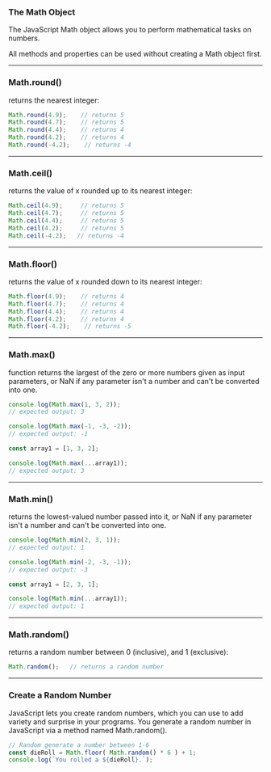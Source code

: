 ### The Math Object
The JavaScript Math object allows you to perform mathematical tasks on numbers.

All methods and properties can be used without creating a Math object first.

***

### Math.round()
returns the nearest integer:


```js
Math.round(4.9);    // returns 5
Math.round(4.7);    // returns 5
Math.round(4.4);    // returns 4
Math.round(4.2);    // returns 4
Math.round(-4.2);    // returns -4
```

***

### Math.ceil()
returns the value of x rounded up to its nearest integer:

```js
Math.ceil(4.9);     // returns 5
Math.ceil(4.7);     // returns 5
Math.ceil(4.4);     // returns 5
Math.ceil(4.2);     // returns 5
Math.ceil(-4.2);   // returns -4
```

***

### Math.floor()
returns the value of x rounded down to its nearest integer:

```js
Math.floor(4.9);    // returns 4
Math.floor(4.7);    // returns 4
Math.floor(4.4);    // returns 4
Math.floor(4.2);    // returns 4
Math.floor(-4.2);    // returns -5
```

***

### Math.max()

function returns the largest of the zero or more numbers given as input parameters, or NaN if any parameter isn't a number and can't be converted into one.

```js
console.log(Math.max(1, 3, 2));
// expected output: 3

console.log(Math.max(-1, -3, -2));
// expected output: -1

const array1 = [1, 3, 2];

console.log(Math.max(...array1));
// expected output: 3
```

***

### Math.min()

returns the lowest-valued number passed into it, or NaN if any parameter isn't a number and can't be converted into one.

```js
console.log(Math.min(2, 3, 1));
// expected output: 1

console.log(Math.min(-2, -3, -1));
// expected output: -3

const array1 = [2, 3, 1];

console.log(Math.min(...array1));
// expected output: 1
```
***

### Math.random()

returns a random number between 0 (inclusive), and 1 (exclusive):

```js
Math.random();   // returns a random number
```
***

### Create a Random Number

JavaScript lets you create random numbers, which you can use to add variety and surprise in your programs. You generate a random number in JavaScript via a method named Math.random().

```js
// Random generate a number between 1-6
const dieRoll = Math.floor( Math.random() * 6 ) + 1; 
console.log(`You rolled a ${dieRoll}.`);
```